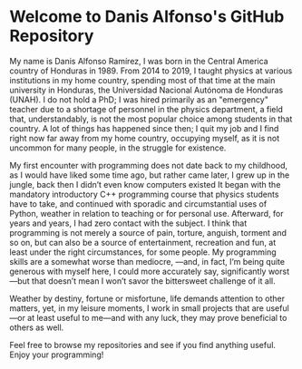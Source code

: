# Welcome to Danis Alfonso's GitHub Repository

My name is Danis Alfonso Ramírez, I was born in the Central America country of Honduras in 1989. From 2014 to 2019, I taught physics at various institutions in my home country, spending most of that time at the main university in Honduras, the Universidad Nacional Autónoma de Honduras (UNAH). I do not hold a PhD; I was hired primarily as an "emergency" teacher due to a shortage of personnel in the physics department, a field that, understandably, is not the most popular choice among students in that country. A lot of things has happened since then; I quit my job and I find right now far away from my home country, occupying myself, as it is not uncommon for many people, in the struggle for existence. 

My first encounter with programming does not date back to my childhood, as I would have liked some time ago, but rather came later, I grew up in the jungle, back then I didn’t even know computers existed It began with the mandatory introductory C++ programming course that physics students have to take, and continued with sporadic and circumstantial uses of Python, weather in relation to teaching or for personal use. Afterward, for years and years, I had zero contact with the subject. I think that programming is not merely a source of pain, torture, anguish, torment and so on, but can also be a source of entertainment, recreation and fun, at least under the right circumstances, for some people. My programming skills are a somewhat worse than mediocre, —and, in fact, I’m being quite generous with myself here, I could more accurately say, significantly worst—but that doesn’t mean I won’t savor the bittersweet challenge of it all. 

Weather by destiny, fortune or misfortune, life demands attention to other matters, yet, in my leisure moments, I work in small projects that are useful—or at least useful to me—and with any luck, they may prove beneficial to others as well. 

Feel free to browse my repositories and see if you find anything useful. Enjoy your programming!
